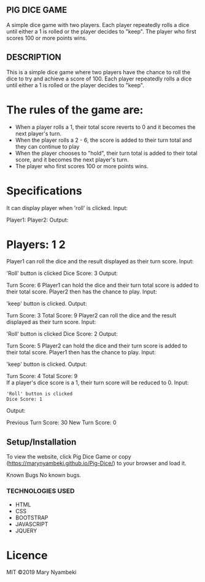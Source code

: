 ## PIG DICE GAME
A simple dice game with two players. Each player repeatedly rolls a dice until either a 1 is rolled or the player decides to "keep". The player who first scores 100 or more points wins. 


## DESCRIPTION
This is a simple dice game where two players have the chance to roll the dice to try and achieve a score of 100. Each player repeatedly rolls a dice until either a 1 is rolled or the player decides to "keep".

# The rules of the game are:

+ When a player rolls a 1, their total score reverts to 0 and it becomes the next player's turn.
+ When the player rolls a 2 - 6, the score is added to their turn total and they can continue to play
+ When the player chooses to "hold", their turn total is added to their total score, and it becomes the next player's turn.
+ The player who first scores 100 or more points wins.

# Specifications
It can display  player when 'roll' is clicked.
Input:

   Player1: 
   Player2: 
Output:

   # Players:  1      2
Player1 can roll the dice and the result displayed as their turn score.
Input:

 'Roll' button is clicked
 Dice Score: 3 
Output:

  Turn Score: 6
Player1 can hold the dice and their turn total score is added to their total score. Player2 then has the chance to play.
Input:

  'keep' button is clicked.
Output:

   Turn Score: 3
   Total Score: 9
Player2 can roll the dice and the result displayed as their turn score.
Input:

 'Roll' button is clicked
 Dice Score: 2
Output:

  Turn Score: 5
Player2 can hold the dice and their turn score is added to their total score. Player1 then has the chance to play.
Input:

   'keep' button is clicked.
Output:

   Turn Score: 4
   Total Score: 9        
If a player's dice score is a 1, their turn score will be reduced to 0.
Input:

    'Roll' button is clicked
    Dice Score: 1
Output:

   Previous Turn Score: 30
   New Turn Score: 0


## Setup/Installation
To view the website, click Pig Dice Game or copy (https://marynyambeki.github.io/Pig-Dice/) to your browser and load it.

Known Bugs
No known bugs.

### TECHNOLOGIES USED
+ HTML
+ CSS
+ BOOTSTRAP
+ JAVASCRIPT
+ JQUERY

# Licence
MIT ©2019 Mary Nyambeki
